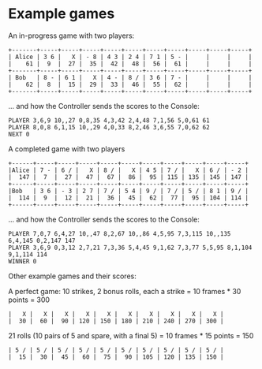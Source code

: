 # Example games

An in-progress game with two players:

```
+-------+-----+-----+-----+-----+-----+-----+-----+-----+-----+-----+
| Alice | 3 6 |   X | - 8 | 4 3 | 2 4 | 7 1 | 5 - |     |     |     |
|    61 |  9  |  27 |  35 |  42 |  48 |  56 |  61 |     |     |     |
+-------+-----+-----+-----+-----+-----+-----+-----+-----+-----+-----+
| Bob   | 8 - | 6 1 |   X | 4 - | 8 / | 3 6 | 7 - |     |     |     |
|    62 |  8  |  15 |  29 |  33 |  46 |  55 |  62 |     |     |     |
+-------+-----+-----+-----+-----+-----+-----+-----+-----+-----+-----+
```

... and how the Controller sends the scores to the Console:

```
PLAYER 3,6,9 10,,27 0,8,35 4,3,42 2,4,48 7,1,56 5,0,61 61
PLAYER 8,0,8 6,1,15 10,,29 4,0,33 8,2,46 3,6,55 7,0,62 62
NEXT 0
```


A completed game with two players

```
+------+-----+-----+-----+-----+-----+-----+-----+-----+-----+-----+
|Alice | 7 - | 6 / |   X | 8 / |   X | 4 5 | 7 / |   X | 6 / | - 2 |
|  147 |  7  |  27 |  47 |  67 |  86 |  95 | 115 | 135 | 145 | 147 |
+------+-----+-----+-----+-----+-----+-----+-----+-----+-----+-----+
|Bob   | 3 6 | - 3 | 2 7 | 7 / | 5 4 | 9 / | 7 / | 5 / | 8 1 | 9 / |
|  114 |  9  |  12 |  21 |  36 |  45 |  62 |  77 |  95 | 104 | 114 |
+------+-----+-----+-----+-----+-----+-----+-----+-----+-----+-----+
```

... and how the Controller sends the scores to the Console:

```
PLAYER 7,0,7 6,4,27 10,,47 8,2,67 10,,86 4,5,95 7,3,115 10,,135 6,4,145 0,2,147 147
PLAYER 3,6,9 0,3,12 2,7,21 7,3,36 5,4,45 9,1,62 7,3,77 5,5,95 8,1,104 9,1,114 114
WINNER 0
```

Other example games and their scores:

A perfect game: 10 strikes, 2 bonus rolls, each a strike = 10 frames * 30 points = 300

```
|   X |   X |   X |   X |   X |   X |   X |   X |   X |   X |
|  30 |  60 |  90 | 120 | 150 | 180 | 210 | 240 | 270 | 300 |
```

21 rolls (10 pairs of 5 and spare, with a final 5) = 10 frames * 15 points = 150

```
| 5 / | 5 / | 5 / | 5 / | 5 / | 5 / | 5 / | 5 / | 5 / | 5 / |
|  15 |  30 |  45 |  60 |  75 |  90 | 105 | 120 | 135 | 150 |
```
